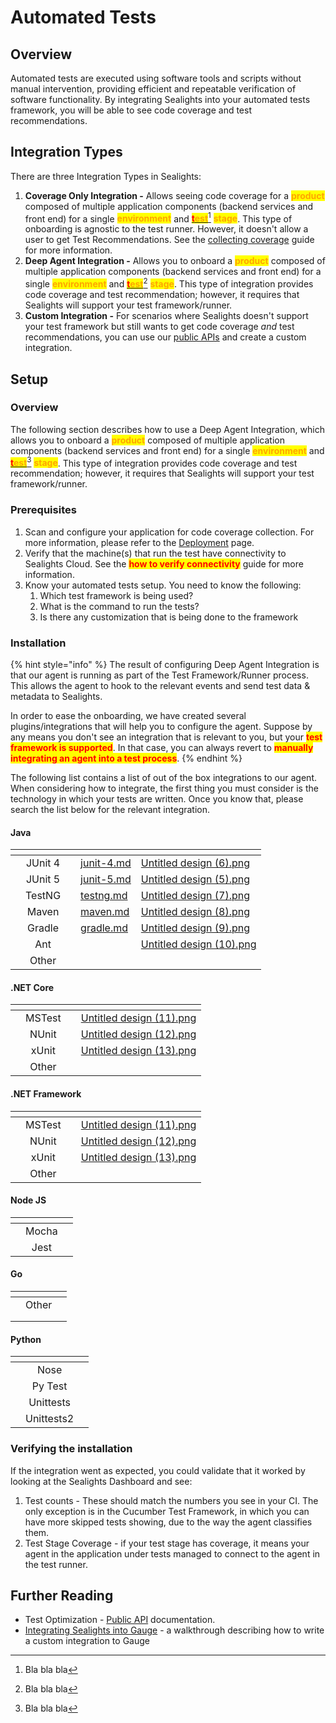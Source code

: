 # Automated Tests

## Overview

Automated tests are executed using software tools and scripts without manual intervention, providing efficient and repeatable verification of software functionality. By integrating Sealights into your automated tests framework, you will be able to see code coverage and test recommendations.

## Integration Types

There are three Integration Types in Sealights:

1. **Coverage Only Integration -** Allows seeing code coverage for a <mark style="color:orange;">**product**</mark> composed of multiple application components (backend services and front end) for a single <mark style="color:orange;">**environment**</mark> and [<mark style="color:red;">**t**</mark><mark style="color:orange;">**est**</mark>](#user-content-fn-1)[^1] <mark style="color:orange;">**stage**</mark>. This type of onboarding is agnostic to the test runner. However, it doesn't allow a user to get Test Recommendations. See the [collecting coverage](../guides/collecting-coverage.md) guide for more information.
2. **Deep Agent Integration -** Allows you to onboard a <mark style="color:orange;">**product**</mark> composed of multiple application components (backend services and front end) for a single <mark style="color:orange;">**environment**</mark> and [<mark style="color:red;">**t**</mark><mark style="color:orange;">**est**</mark>](#user-content-fn-2)[^2] <mark style="color:orange;">**stage**</mark>. This type of integration provides code coverage and test recommendation; however, it requires that Sealights will support your test framework/runner.
3. **Custom Integration -** For scenarios where Sealights doesn't support your test framework but still wants to get code coverage _and_ test recommendations, you can use our [public APIs](../../../apis/test-optimization.md) and create a custom integration.

## Setup

### Overview

The following section describes how to use a Deep Agent Integration, which allows you to onboard a <mark style="color:orange;">**product**</mark> composed of multiple application components (backend services and front end) for a single <mark style="color:orange;">**environment**</mark> and [<mark style="color:red;">**t**</mark><mark style="color:orange;">**est**</mark>](#user-content-fn-3)[^3] <mark style="color:orange;">**stage**</mark>. This type of integration provides code coverage and test recommendation; however, it requires that Sealights will support your test framework/runner.

### Prerequisites&#x20;

1. Scan and configure your application for code coverage collection. For more information, please refer to the [Deployment](../../) page.
2. Verify that the machine(s) that run the test have connectivity to Sealights Cloud. See the <mark style="color:red;">**how to verify connectivity**</mark> guide for more information.
3. Know your automated tests setup. You need to know the following:
   1. Which test framework is being used?&#x20;
   2. What is the command to run the tests?&#x20;
   3. Is there any customization that is being done to the framework

### Installation

{% hint style="info" %}
The result of configuring Deep Agent Integration is that our agent is running as part of the Test Framework/Runner process. This allows the agent to hook to the relevant events and send test data & metadata to Sealights.

In order to ease the onboarding, we have created several plugins/integrations that will help you to configure the agent. Suppose by any means you don't see an integration that is relevant to you, but your <mark style="color:red;">**test framework is supported**</mark>. In that case, you can always revert to <mark style="color:red;">**manually integrating an agent into a test process**</mark>.
{% endhint %}

The following list contains a list of out of the box integrations to our agent. When considering how to integrate, the first thing you must consider is the technology in which your tests are written. Once you know that, please search the list below for the relevant integration.

#### Java

<table data-view="cards"><thead><tr><th></th><th align="center"></th><th></th><th data-hidden data-card-target data-type="content-ref"></th><th data-hidden data-card-cover data-type="files"></th></tr></thead><tbody><tr><td></td><td align="center">JUnit 4</td><td></td><td><a href="java/junit-4.md">junit-4.md</a></td><td><a href="../../../../.gitbook/assets/Untitled design (6).png">Untitled design (6).png</a></td></tr><tr><td></td><td align="center">JUnit 5</td><td></td><td><a href="java/junit-5.md">junit-5.md</a></td><td><a href="../../../../.gitbook/assets/Untitled design (5).png">Untitled design (5).png</a></td></tr><tr><td></td><td align="center">TestNG</td><td></td><td><a href="java/testng.md">testng.md</a></td><td><a href="../../../../.gitbook/assets/Untitled design (7).png">Untitled design (7).png</a></td></tr><tr><td></td><td align="center">Maven</td><td></td><td><a href="java/maven.md">maven.md</a></td><td><a href="../../../../.gitbook/assets/Untitled design (8).png">Untitled design (8).png</a></td></tr><tr><td></td><td align="center">Gradle</td><td></td><td><a href="java/gradle.md">gradle.md</a></td><td><a href="../../../../.gitbook/assets/Untitled design (9).png">Untitled design (9).png</a></td></tr><tr><td></td><td align="center">Ant</td><td></td><td></td><td><a href="../../../../.gitbook/assets/Untitled design (10).png">Untitled design (10).png</a></td></tr><tr><td></td><td align="center">Other</td><td></td><td></td><td></td></tr></tbody></table>

#### .NET Core

<table data-view="cards"><thead><tr><th></th><th align="center"></th><th></th><th data-hidden data-card-cover data-type="files"></th></tr></thead><tbody><tr><td></td><td align="center">MSTest</td><td></td><td><a href="../../../../.gitbook/assets/Untitled design (11).png">Untitled design (11).png</a></td></tr><tr><td></td><td align="center">NUnit</td><td></td><td><a href="../../../../.gitbook/assets/Untitled design (12).png">Untitled design (12).png</a></td></tr><tr><td></td><td align="center">xUnit</td><td></td><td><a href="../../../../.gitbook/assets/Untitled design (13).png">Untitled design (13).png</a></td></tr><tr><td></td><td align="center">Other</td><td></td><td></td></tr></tbody></table>

#### .NET Framework

<table data-view="cards"><thead><tr><th></th><th align="center"></th><th></th><th data-hidden data-card-cover data-type="files"></th></tr></thead><tbody><tr><td></td><td align="center">MSTest</td><td></td><td><a href="../../../../.gitbook/assets/Untitled design (11).png">Untitled design (11).png</a></td></tr><tr><td></td><td align="center">NUnit</td><td></td><td><a href="../../../../.gitbook/assets/Untitled design (12).png">Untitled design (12).png</a></td></tr><tr><td></td><td align="center">xUnit</td><td></td><td><a href="../../../../.gitbook/assets/Untitled design (13).png">Untitled design (13).png</a></td></tr><tr><td></td><td align="center">Other</td><td></td><td></td></tr></tbody></table>

#### Node JS

<table data-view="cards"><thead><tr><th></th><th align="center"></th><th></th></tr></thead><tbody><tr><td></td><td align="center">Mocha</td><td></td></tr><tr><td></td><td align="center">Jest</td><td></td></tr></tbody></table>

#### Go

<table data-view="cards"><thead><tr><th></th><th align="center"></th><th></th></tr></thead><tbody><tr><td></td><td align="center">Other</td><td></td></tr><tr><td></td><td align="center"></td><td></td></tr><tr><td></td><td align="center"></td><td></td></tr></tbody></table>

#### &#x20;Python

<table data-view="cards"><thead><tr><th></th><th align="center"></th><th></th></tr></thead><tbody><tr><td></td><td align="center">Nose</td><td></td></tr><tr><td></td><td align="center">Py Test</td><td></td></tr><tr><td></td><td align="center">Unittests</td><td></td></tr><tr><td></td><td align="center">Unittests2</td><td></td></tr></tbody></table>

###

### Verifying the installation

If the integration went as expected, you could validate that it worked by looking at the Sealights Dashboard and see:

1. Test counts - These should match the numbers you see in your CI. The only exception is in the Cucumber Test Framework, in which you can have more skipped tests showing, due to the way the agent classifies them.
2. Test Stage Coverage - if your test stage has coverage, it means your agent in the application under tests managed to connect to the agent in the test runner.

## Further Reading

* Test Optimization - [Public API](../../../apis/test-optimization.md) documentation.
* [Integrating Sealights into Gauge](../guides/integrating-sealights-to-gauge.md)  - a walkthrough describing how to write a custom integration to Gauge

[^1]: Bla bla bla

[^2]: Bla bla bla

[^3]: Bla bla bla
